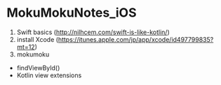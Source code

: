 # MokuMokuNotes_iOS

1. Swift basics (http://nilhcem.com/swift-is-like-kotlin/)
1. install Xcode (https://itunes.apple.com/jp/app/xcode/id497799835?mt=12)
1. mokumoku
  - findViewById()
  - Kotlin view extensions
